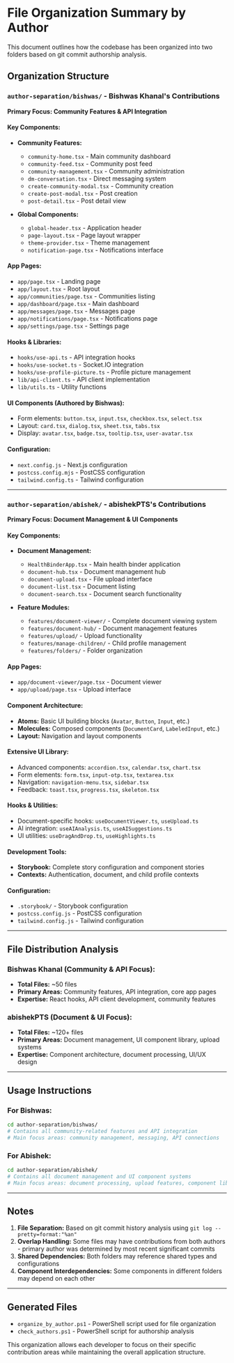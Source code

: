 # File Organization Summary by Author

This document outlines how the codebase has been organized into two folders based on git commit authorship analysis.

## Organization Structure

### `author-separation/bishwas/` - Bishwas Khanal's Contributions
**Primary Focus: Community Features & API Integration**

#### Key Components:
- **Community Features:**
  - `community-home.tsx` - Main community dashboard
  - `community-feed.tsx` - Community post feed
  - `community-management.tsx` - Community administration
  - `dm-conversation.tsx` - Direct messaging system
  - `create-community-modal.tsx` - Community creation
  - `create-post-modal.tsx` - Post creation
  - `post-detail.tsx` - Post detail view

- **Global Components:**
  - `global-header.tsx` - Application header
  - `page-layout.tsx` - Page layout wrapper
  - `theme-provider.tsx` - Theme management
  - `notification-page.tsx` - Notifications interface

#### App Pages:
- `app/page.tsx` - Landing page
- `app/layout.tsx` - Root layout
- `app/communities/page.tsx` - Communities listing
- `app/dashboard/page.tsx` - Main dashboard
- `app/messages/page.tsx` - Messages page
- `app/notifications/page.tsx` - Notifications page
- `app/settings/page.tsx` - Settings page

#### Hooks & Libraries:
- `hooks/use-api.ts` - API integration hooks
- `hooks/use-socket.ts` - Socket.IO integration
- `hooks/use-profile-picture.ts` - Profile picture management
- `lib/api-client.ts` - API client implementation
- `lib/utils.ts` - Utility functions

#### UI Components (Authored by Bishwas):
- Form elements: `button.tsx`, `input.tsx`, `checkbox.tsx`, `select.tsx`
- Layout: `card.tsx`, `dialog.tsx`, `sheet.tsx`, `tabs.tsx`
- Display: `avatar.tsx`, `badge.tsx`, `tooltip.tsx`, `user-avatar.tsx`

#### Configuration:
- `next.config.js` - Next.js configuration
- `postcss.config.mjs` - PostCSS configuration
- `tailwind.config.ts` - Tailwind configuration

---

### `author-separation/abishek/` - abishekPTS's Contributions  
**Primary Focus: Document Management & UI Components**

#### Key Components:
- **Document Management:**
  - `HealthBinderApp.tsx` - Main health binder application
  - `document-hub.tsx` - Document management hub
  - `document-upload.tsx` - File upload interface
  - `document-list.tsx` - Document listing
  - `document-search.tsx` - Document search functionality

- **Feature Modules:**
  - `features/document-viewer/` - Complete document viewing system
  - `features/document-hub/` - Document management features
  - `features/upload/` - Upload functionality
  - `features/manage-children/` - Child profile management
  - `features/folders/` - Folder organization

#### App Pages:
- `app/document-viewer/page.tsx` - Document viewer
- `app/upload/page.tsx` - Upload interface

#### Component Architecture:
- **Atoms:** Basic UI building blocks (`Avatar`, `Button`, `Input`, etc.)
- **Molecules:** Composed components (`DocumentCard`, `LabeledInput`, etc.)
- **Layout:** Navigation and layout components

#### Extensive UI Library:
- Advanced components: `accordion.tsx`, `calendar.tsx`, `chart.tsx`
- Form elements: `form.tsx`, `input-otp.tsx`, `textarea.tsx`
- Navigation: `navigation-menu.tsx`, `sidebar.tsx`
- Feedback: `toast.tsx`, `progress.tsx`, `skeleton.tsx`

#### Hooks & Utilities:
- Document-specific hooks: `useDocumentViewer.ts`, `useUpload.ts`
- AI integration: `useAIAnalysis.ts`, `useAISuggestions.ts`
- UI utilities: `useDragAndDrop.ts`, `useHighlights.ts`

#### Development Tools:
- **Storybook:** Complete story configuration and component stories
- **Contexts:** Authentication, document, and child profile contexts

#### Configuration:
- `.storybook/` - Storybook configuration
- `postcss.config.js` - PostCSS configuration
- `tailwind.config.js` - Tailwind configuration

---

## File Distribution Analysis

### Bishwas Khanal (Community & API Focus):
- **Total Files:** ~50 files
- **Primary Areas:** Community features, API integration, core app pages
- **Expertise:** React hooks, API client development, community features

### abishekPTS (Document & UI Focus):
- **Total Files:** ~120+ files  
- **Primary Areas:** Document management, UI component library, upload systems
- **Expertise:** Component architecture, document processing, UI/UX design

---

## Usage Instructions

### For Bishwas:
```bash
cd author-separation/bishwas/
# Contains all community-related features and API integration
# Main focus areas: community management, messaging, API connections
```

### For Abishek:
```bash
cd author-separation/abishek/
# Contains all document management and UI component systems
# Main focus areas: document processing, upload features, component library
```

---

## Notes

1. **File Separation:** Based on git commit history analysis using `git log --pretty=format:"%an"`
2. **Overlap Handling:** Some files may have contributions from both authors - primary author was determined by most recent significant commits
3. **Shared Dependencies:** Both folders may reference shared types and configurations
4. **Component Interdependencies:** Some components in different folders may depend on each other

---

## Generated Files

- `organize_by_author.ps1` - PowerShell script used for file organization
- `check_authors.ps1` - PowerShell script for authorship analysis

This organization allows each developer to focus on their specific contribution areas while maintaining the overall application structure.
